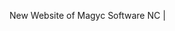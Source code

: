 New Website of Magyc Software NC                                                  |

<!--  command to run server
Nikos Sp@DESKTOP-SM88NCI MINGW64 ~/Documents/GitHub/magyk-new-website (master)
$ cd exampleSite/

Nikos Sp@DESKTOP-SM88NCI MINGW64 ~/Documents/GitHub/magyk-new-website/exampleSite (master)
$ hugo server --themesDir ../.. -->
